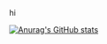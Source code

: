 hi

[![Anurag's GitHub stats](https://github-readme-stats.vercel.app/api?username=bedwaring&show_icons=true&theme=dark)](https://github.com/bedwaring/github-readme-stats)
<!--
**bedwaring/bedwaring** is a ✨ _special_ ✨ repository because its `README.md` (this file) appears on your GitHub profile.
